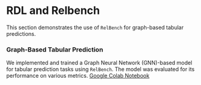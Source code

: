 # RDL and Relbench

This section demonstrates the use of `RelBench` for graph-based tabular predictions.


### Graph-Based Tabular Prediction
We implemented and trained a Graph Neural Network (GNN)-based model for tabular prediction tasks using `RelBench`. The model was evaluated for its performance on various metrics.
[Google Colab Notebook](https://colab.research.google.com/drive/1s59p2NCQqy5jgzTXDd3Yl6xLIc8GJIUb?usp=sharing)

